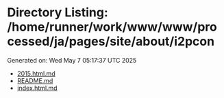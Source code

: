 # Directory Listing: /home/runner/work/www/www/processed/ja/pages/site/about/i2pcon
Generated on: Wed May  7 05:17:37 UTC 2025

- [2015.html.md](2015.html.md)
- [README.md](README.md)
- [index.html.md](index.html.md)
